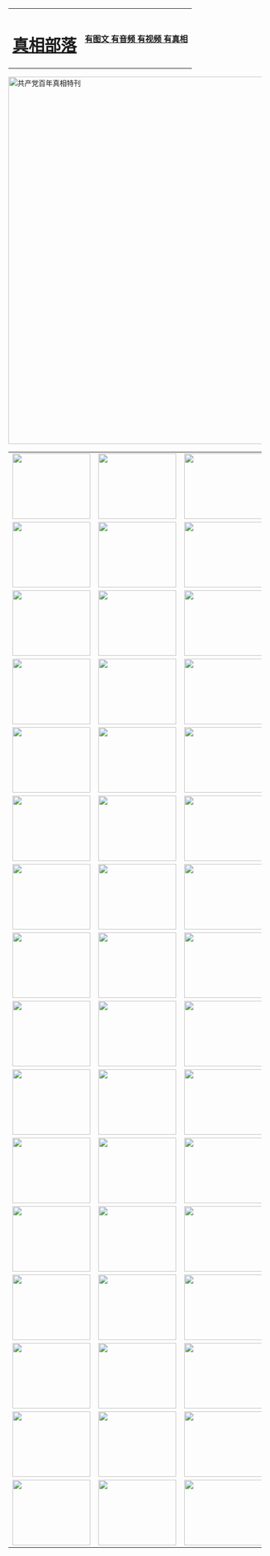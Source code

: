 <table>
<tr>

<td>
	<H1><a href="http://u05.amandahourt.com/zx/">真相部落</a></H1>
</td>
<td>
	<H4><a href="http://u05.amandahourt.com/zx/">有图文 有音频 有视频 有真相</a></H4>
</td>
</tr>
</table>

 <div ><a href="http://u05.amandahourt.com/zx/bngcd/"><img src="http://u05.amandahourt.com/zx/bngcd/gcdbnzx.jpg" width="730"  border="0" alt="共产党百年真相特刊"></a></div>

<table>
<tr>
	<td><a href="http://i11.ungale.com/xtr/107/"><img  src ="http://i11.ungale.com/pic/2017/02/107.jpg" width="155px" height="130px"></a></td>
	<td><a href="http://i11.ungale.com/xtr/829/"><img src ="http://i11.ungale.com/pic/2017/02/829.jpg" width="155px" height="130px"></a></td>
	<td><a href="http://i11.ungale.com/xtr/69/"><img  src ="http://i11.ungale.com/pic/2017/02/69.jpg" width="155px" height="130px"></a></td>
	<td><a href="http://i11.ungale.com/xtr/99/"><img  src ="http://i11.ungale.com/pic/2017/02/99.jpg" width="155px" height="130px"></a></td>
</tr>
<tr>
	<td><a href="http://i11.ungale.com/xtr/40/"><img  src ="http://i11.ungale.com/pic/2017/02/40.jpg" width="155px" height="130px"></a></td>
	<td><a href="http://i11.ungale.com/xtr/20/"><img  src ="http://i11.ungale.com/pic/2017/02/20.jpg" width="155px" height="130px"></a></td>
	<td><a href="http://i11.ungale.com/xtr/81/"><img  src ="http://i11.ungale.com/pic/2017/02/81.jpg" width="155px" height="130px"></a></td>
	<td><a href="http://i11.ungale.com/xtr/2/"><img  src ="http://i11.ungale.com/pic/2017/02/2.jpg" width="155px" height="130px"></a></td>
</tr>
<tr>
	<td><a href="http://i11.ungale.com/xtr/86/"><img  src ="http://i11.ungale.com/pic/2017/02/86.jpg" width="155px" height="130px"></a></td>
	<td><a href="http://i11.ungale.com/xtr/109/"><img  src ="http://i11.ungale.com/pic/2017/02/109.jpg" width="155px" height="130px"></a></td>
	<td><a href="http://i11.ungale.com/xtr/1378/"><img  src ="http://i11.ungale.com/pic/2017/02/1378.jpg" width="155px" height="130px"></a></td>
	<td><a href="http://i11.ungale.com/xtr/57/"><img  src ="http://i11.ungale.com/pic/2017/02/57.jpg" width="155px" height="130px"></a></td>
</tr>
<tr>
	<td><a href="http://i11.ungale.com/xtr/1219/"><img  src ="http://i11.ungale.com/pic/2017/02/1219.jpg" width="155px" height="130px"></a></td>
	<td><a href="http://i11.ungale.com/xtr/1220/"><img  src ="http://i11.ungale.com/pic/2017/02/1220.jpg" width="155px" height="130px"></a></td>
	<td><a href="http://i11.ungale.com/xtr/1221/"><img  src ="http://i11.ungale.com/pic/2017/02/1221.jpg" width="155px" height="130px"></a></td>
	<td><a href="http://i11.ungale.com/xtr/51/"><img  src ="http://i11.ungale.com/pic/2017/02/51.jpg" width="155px" height="130px"></a></td>
</tr>
<tr>
	<td><a href="http://i11.ungale.com/xtr/1055/"><img  src ="http://i11.ungale.com/pic/2017/02/1055.jpg" width="155px" height="130px"></a></td>
	<td><a href="http://i11.ungale.com/xtr/611/"><img  src ="http://i11.ungale.com/pic/2017/02/611.jpg" width="155px" height="130px"></a></td>
	<td><a href="http://i11.ungale.com/xtr/1121/"><img  src ="http://i11.ungale.com/pic/2017/02/1121.jpg" width="155px" height="130px"></a></td>
	<td><a href="http://i11.ungale.com/xtr/610/"><img  src ="http://i11.ungale.com/pic/2017/02/610.jpg" width="155px" height="130px"></a></td>
</tr>
<tr>
	<td><a href="http://i11.ungale.com/xtr/1128/"><img  src ="http://i11.ungale.com/pic/2017/02/1128.jpg" width="155px" height="130px"></a></td>
	<td><a href="http://i11.ungale.com/xtr/1395/"><img  src ="http://i11.ungale.com/pic/2017/02/1406.jpg" width="155px" height="130px"></a></td>
	<td><a href="http://i11.ungale.com/xtr/1407/"><img  src ="http://i11.ungale.com/pic/2017/02/1407.jpg" width="155px" height="130px"></a></td>
	<td><a href="http://i11.ungale.com/xtr/934/"><img  src ="http://i11.ungale.com/pic/2017/02/934.jpg" width="155px" height="130px"></a></td>
</tr>
<tr>
	<td><a href="http://i11.ungale.com/xtr/641/"><img  src ="http://i11.ungale.com/pic/2017/02/641.jpg" width="155px" height="130px"></a></td>
	<td><a href="http://i11.ungale.com/xtr/949/"><img  src ="http://i11.ungale.com/pic/2017/02/949.jpg" width="155px" height="130px"></a></td>
	<td><a href="http://i11.ungale.com/xtr/112/"><img  src ="http://i11.ungale.com/pic/2017/02/112.jpg" width="155px" height="130px"></a></td>
	<td><a href="http://i11.ungale.com/xtr/812/"><img  src ="http://i11.ungale.com/pic/2017/02/812.jpg" width="155px" height="130px"></a></td>
</tr>
<tr>
	<td><a href="http://i11.ungale.com/xtr/103/"><img  src ="http://i11.ungale.com/pic/2017/02/103.jpg" width="155px" height="130px"></a></td>
	<td><a href="http://i11.ungale.com/xtr/3/"><img  src ="http://i11.ungale.com/pic/2017/02/3.jpg" width="155px" height="130px"></a></td>
	<td><A href="http://i11.ungale.com/mp4/zx/2015/11/Lkmtt.mp4" target="_blank" title="莲开满天庭"><img  src="http://i11.ungale.com/pic/2015/11/Lkmtt3480_jssor.jpg"  width="155px" height="130px"></A></td>
	<td><A href="http://i11.ungale.com/mp4/zx/2015/11/2013513.mp4" target="_blank" title="飞旋的法轮"><img  src="http://i11.ungale.com/pic/2015/11/falun480_jssor.jpg"  width="155px" height="130px"></A></td>
</tr>
<tr>
	<td><A href="http://i11.ungale.com/mp4/zx/2015/11/NYParade.mp4" target="_blank" title="2004年4月10日法轮功纽约大游行"><img  src="http://i11.ungale.com/pic/2015/11/nyparade480_jssor.jpg"  width="155px" height="130px"></A></td>
	<td><A href="http://i11.ungale.com/mp4/news617/2015/05/WEB_s28093.mp4" target="_blank" title="2015年世界法轮大法日特别报导"><img  src="http://i11.ungale.com/pic/2015/11/p6752711a666997037_jssor.jpg"  width="155px" height="130px"></A></td>
	<td><A href="http://i11.ungale.com/mp4/news829/2015/11/30211_326650.mp4" target="_blank" title="沧州绑架案连审四天 民众抹泪称审好人"><img  src="http://i11.ungale.com/pic/2015/11/changzhou2480_jssor.jpg"  width="155px" height="130px"></A></td>
	<td><A href="http://i11.ungale.com/mp4/mhph/2015/10/changzhou.mp4" target="_blank" title="沧州真相--狮城血泪"><img  src="http://i11.ungale.com/pic/2015/11/changzhou480_jssor.jpg"  width="155px" height="130px"></A></td>
</tr>
<tr>
	<td><A href="http://i11.ungale.com/mp4/mhjd/mhjd_55.mp4" target="_blank" title="正义律师与无罪辩护"><img  src="http://i11.ungale.com/pic/2015/11/wzbh480_jssor.jpg"  width="155px" height="130px"></A></td>
	<td><A href="http://i11.ungale.com/mp4/zx/2015/11/layerkcs.mp4" target="_blank" title="中国的良心--高智晟律师"><img  src="http://i11.ungale.com/pic/2015/11/layerkcs2480_jssor.jpg"  width="155px" height="130px"></A></td>
	<td><A href="http://i11.ungale.com/mp4/mhph/2015/10/szxl.mp4" target="_blank" title="神州血泪--北京、大庆、广东、哈尔滨"><img  src="http://i11.ungale.com/pic/2015/11/szxl480_jssor.jpg"  width="155px" height="130px"></A></td>
	<td><A href="http://i11.ungale.com/mp4/zx/2015/11/TangShanFFXS.mp4" target="_blank" title="真相纪录片：凤凰新生"><img  src="http://i11.ungale.com/pic/2015/11/fhxs2480_jssor.jpg"  width="155px" height="130px"></A></td>
</tr>
<tr>
	<td><A href="http://i11.ungale.com/mp4/zx/2015/11/jidong.mp4" target="_blank" title="冀东监狱的罪恶"><img  src="http://i11.ungale.com/pic/2015/11/jidong480_jssor.jpg"  width="155px" height="130px"></A></td>
	<td><A href="http://i11.ungale.com/mp4/mhph/2015/10/tangshan.mp4" target="_blank" title="凤凰血泪"><img  src="http://i11.ungale.com/pic/2015/11/tangshan480_jssor.jpg"  width="155px" height="130px"></A>
					</div></td>
	<td>	<A href="http://i11.ungale.com/mp4/mhph/2015/10/zfxtzxl.mp4" target="_blank" title="政法系统罪行录--唐山篇"><img  src="http://i11.ungale.com/pic/2015/11/zfxtzxl480_jssor.jpg"  width="155px" height="130px"></A></td>
	<td><A href="http://i11.ungale.com/mp4/mhph/2015/10/QDBG.mp4" target="_blank" title="青岛悲歌"><img  src="http://i11.ungale.com/pic/2015/10/qdbg2480_jssor.jpg"  width="155px" height="130px"></A></td>
</tr>
<tr>
	<td><A href="http://i11.ungale.com/mp4/mhph/2015/10/huludao.mp4" target="_blank" title="葫芦岛永恒的见证"><img  src="http://i11.ungale.com/pic/2015/10/huludao480_jssor.jpg"  width="155px" height="130px"></A></td>
	<td><A href="http://i11.ungale.com/mp4/mhph/2015/10/qbzx.mp4" target="_blank" title="湖畔泉边听真相-济南泉城的传奇"><img  src="http://i11.ungale.com/pic/2015/10/hupan480_jssor.jpg"  width="155px" height="130px"></A></td>
	<td><A href="http://i11.ungale.com/mp4/mhph/2015/10/baoding_dvd_v2.mp4" target="_blank" title="燕赵悲歌"><img  src="http://i11.ungale.com/pic/2015/10/yzbg480_jssor.jpg"  width="155px" height="130px"></A></td>
	<td><A href="http://i11.ungale.com/mp4/zx/2015/11/meihuashi_complete_ED2.0.mp4" target="_blank" title="梅花诗完整版"><img  src="http://i11.ungale.com/pic/2015/11/mhs480_jssor.jpg"  width="155px" height="130px"></A></td>
</tr>
<tr>
	<td><A href="http://i11.ungale.com/mp4/zx/2015/11/fengbei512k.mp4" target="_blank" title="丰碑"><img  src="http://i11.ungale.com/pic/2015/11/fongbei480_jssor.jpg"  width="155px" height="130px"></A></td>
	<td><A href="http://i11.ungale.com/mp4/zx/2015/11/fytdxComplete.mp4" target="_blank" title="风雨天地行全集"><img  src="http://i11.ungale.com/pic/2015/11/fytdxWhite480_jssor.jpg"  width="155px" height="130px"></A></td>
	<td><A href="http://i11.ungale.com/mp4/zx/2015/11/JianZheng.mp4" target="_blank" title="见证"><img  src="http://i11.ungale.com/pic/2015/11/witness480_jssor.jpg"  width="155px" height="130px"></A></td>
	<td><A href="http://i11.ungale.com/mp4/mhph/2015/10/hcym.mp4" target="_blank" title="红朝阴谋"><img  src="http://i11.ungale.com/pic/2015/10/hcym480_jssor.jpg"  width="155px" height="130px"></A></td>
</tr>
<tr>
	<td><A href="http://i11.ungale.com/mp4/zx/2015/11/zfzxPalV3.mp4" target="_blank" title="是自焚还是骗局"><img  src="http://i11.ungale.com/pic/2015/11/zfzx4805_jssor.jpg"  width="155px" height="130px"></A></td>
	<td><A href="http://i11.ungale.com/mp4/zx/2015/11/lsdspMsyTd.mp4" target="_blank" title="历史的审判"><img  src="http://i11.ungale.com/pic/2015/11/lsdsp480_jssor.jpg"  width="155px" height="130px"></A></td>
	<td><A href="http://i11.ungale.com/mp4/news886/2015/11/concat886.mp4" target="_blank" title="一周全球控告江泽民"><img  src="http://i11.ungale.com/pic/2015/11/news886480_jssor.jpg"  width="155px" height="130px"></A></td>
	<td><A href="http://i11.ungale.com/mp4/news1378/2014/08/CQSD_s0_e4_v2_i0-CQSD_4-video.mp4" target="_blank" title="欧洲的抉择"><img  src="http://i11.ungale.com/pic/2015/11/p5143421a564166643-ss_jssor.jpg"  width="155px" height="130px"></A></td>
</tr>
<tr>
	<td><A href="http://i11.ungale.com/mp4/zx/2015/11/hk20150720parade.mp4" target="_blank" title="港法轮功反迫害大游行 大陆游客震撼"><img  src="http://i11.ungale.com/pic/2015/11/281098-ss_jssor.jpg"  width="155px" height="130px"></A></td>
	<td><A href="http://i11.ungale.com/mp4/zx/2015/11/20150720hkParade512k.mp4" target="_blank" title="香港法轮功720游行声援诉江潮"><img  src="http://i11.ungale.com/pic/2015/11/2015720parade480_jssor.jpg"  width="155px" height="130px"></A></td>
	<td><A href="http://i11.ungale.com/mp4/zx/2015/11/hktdc512.mp4" target="_blank" title="香港退党潮"><img  src="http://i11.ungale.com/pic/2015/11/hktdc480_jssor.jpg"  width="155px" height="130px"></A></td>
	<td><A href="http://i11.ungale.com/mp4/news413/2015/11/concat413.mp4" target="_blank" title="本月退党精选"><img  src="http://i11.ungale.com/pic/2015/11/tuidang480_jssor.jpg"  width="155px" height="130px"></A></td>
</tr>
<tr>
	<td><A href="http://i11.ungale.com/mp4/news823/2015/11/TSZG_British_1_QA_A_TSZG-61-1_XinHaoNianZuoZh_P617180.mp4" target="_blank" title="辛灏年：纪念《九评共产党》发表十周年演讲"><img  src="http://i11.ungale.com/pic/2015/11/xhn9p10480_jssor.jpg"  width="155px" height="130px"></A></td>
	<td><A href="http://i11.ungale.com/mp4/news57/2015/11/JPGCD8.mp4" target="_blank" title="【九评之八】评中国共产党的邪教本质"><img  src="http://i11.ungale.com/pic/2015/11/9pkcd8p480_jssor.jpg"  width="155px" height="130px"></A></td>
	<td><A href="http://i11.ungale.com/mp4/other/kao.Chih.Sheng_story.mp4"  target="_blank" title="超越恐惧:高智晟的故事"				style="font-size:20px;"><img src="http://i11.ungale.com/pic/2016/12/GZS201408070902.jpg"  width="155px" height="130px">
						</A></td>
	<td><A href="http://i11.ungale.com/mp4/zx/2016/11/oh10yearsInv.mp4"  target="_blank" title="纪录片《活摘 十年调查》完整版" style="font-size:20px;"><img src="http://i11.ungale.com/pic/2016/11/10yearsOHinv.jpg"  width="155px" height="130px">
						</A></td>
</tr>
</table>


